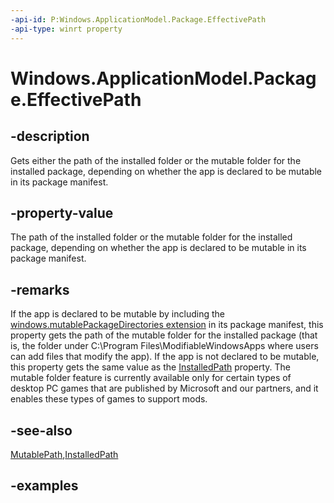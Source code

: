 ```yaml
---
-api-id: P:Windows.ApplicationModel.Package.EffectivePath
-api-type: winrt property
---
```


<!-- Property syntax.
public string EffectivePath { get; }
-->

# Windows.ApplicationModel.Package.EffectivePath

## -description

Gets either the path of the installed folder or the mutable folder for the installed package, depending on whether the app is declared to be mutable in its package manifest.

## -property-value

The path of the installed folder or the mutable folder for the installed package, depending on whether the app is declared to be mutable in its package manifest.

## -remarks

If the app is declared to be mutable by including the [windows.mutablePackageDirectories extension](/uwp/schemas/appxpackage/uapmanifestschema/element-desktop6-package-extension) in its package manifest, this property gets the path of the mutable folder for the installed package (that is, the folder under C:\Program Files\ModifiableWindowsApps where users can add files that modify the app). If the app is not declared to be mutable, this property gets the same value as the [InstalledPath](package_installedpath.md) property. The mutable folder feature is currently available only for certain types of desktop PC games that are published by Microsoft and our partners, and it enables these types of games to support mods.

## -see-also

[MutablePath](package_mutablepath.md),[InstalledPath](package_installedpath.md)

## -examples
